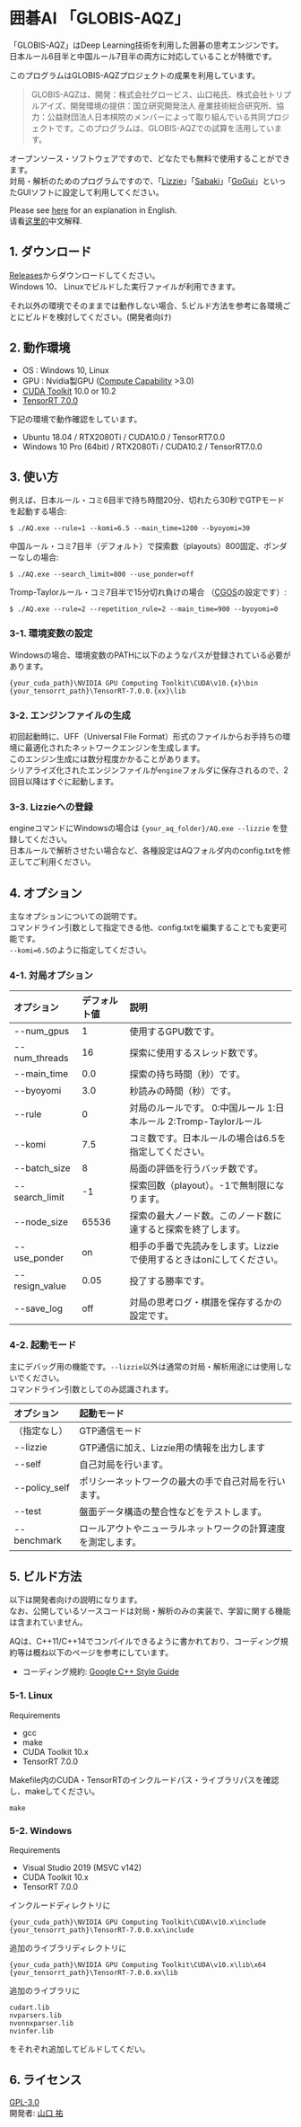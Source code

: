 # 囲碁AI 「GLOBIS-AQZ」

「GLOBIS-AQZ」はDeep Learning技術を利用した囲碁の思考エンジンです。  
日本ルール6目半と中国ルール7目半の両方に対応していることが特徴です。  

このプログラムはGLOBIS-AQZプロジェクトの成果を利用しています。  

> GLOBIS-AQZは、開発：株式会社グロービス、山口祐氏、株式会社トリプルアイズ、開発環境の提供：国立研究開発法人 産業技術総合研究所、協力：公益財団法人日本棋院のメンバーによって取り組んでいる共同プロジェクトです。このプログラムは、GLOBIS-AQZでの試算を活用しています。

オープンソース・ソフトウェアですので、どなたでも無料で使用することができます。  
対局・解析のためのプログラムですので、「[Lizzie](https://github.com/featurecat/lizzie)」「[Sabaki](https://github.com/SabakiHQ/Sabaki)」「[GoGui](https://sourceforge.net/projects/gogui/)」といったGUIソフトに設定して利用してください。  

Please see [here](https://github.com/ymgaq/AQ/blob/master/README.md) for an explanation in English.  
请看[这里的](https://github.com/ymgaq/AQ/blob/master/README_CN.md)中文解释.  

## 1. ダウンロード
[Releases](https://github.com/ymgaq/AQ/releases)からダウンロードしてください。  
Windows 10、 Linuxでビルドした実行ファイルが利用できます。  

それ以外の環境でそのままでは動作しない場合、5.ビルド方法を参考に各環境ごとにビルドを検討してください。(開発者向け)  

## 2. 動作環境
+ OS  : Windows 10, Linux
+ GPU : Nvidia製GPU ([Compute Capability](https://developer.nvidia.com/cuda-gpus) >3.0)
+ [CUDA Toolkit](https://developer.nvidia.com/cuda-toolkit) 10.0 or 10.2
+ [TensorRT 7.0.0](https://docs.nvidia.com/deeplearning/sdk/tensorrt-archived/tensorrt-700/tensorrt-install-guide/index.html)

下記の環境で動作確認をしています。  
+ Ubuntu 18.04 / RTX2080Ti / CUDA10.0 / TensorRT7.0.0
+ Windows 10 Pro (64bit) / RTX2080Ti / CUDA10.2 / TensorRT7.0.0

## 3. 使い方
例えば、日本ルール・コミ6目半で持ち時間20分、切れたら30秒でGTPモードを起動する場合:  
```
$ ./AQ.exe --rule=1 --komi=6.5 --main_time=1200 --byoyomi=30
```
中国ルール・コミ7目半（デフォルト）で探索数（playouts）800固定、ポンダーなしの場合:  
```
$ ./AQ.exe --search_limit=800 --use_ponder=off
```
Tromp-Taylorルール・コミ7目半で15分切れ負けの場合 （[CGOS](http://www.yss-aya.com/cgos/)の設定です）:  
```
$ ./AQ.exe --rule=2 --repetition_rule=2 --main_time=900 --byoyomi=0
```

### 3-1. 環境変数の設定
Windowsの場合、環境変数のPATHに以下のようなパスが登録されている必要があります。  
```
{your_cuda_path}\NVIDIA GPU Computing Toolkit\CUDA\v10.{x}\bin
{your_tensorrt_path}\TensorRT-7.0.0.{xx}\lib
```

### 3-2. エンジンファイルの生成
初回起動時に、UFF（Universal File Format）形式のファイルからお手持ちの環境に最適化されたネットワークエンジンを生成します。  
このエンジン生成には数分程度かかることがあります。  
シリアライズ化されたエンジンファイルが`engine`フォルダに保存されるので、2回目以降はすぐに起動します。  

### 3-3. Lizzieへの登録
engineコマンドにWindowsの場合は `{your_aq_folder}/AQ.exe --lizzie` を登録してください。  
日本ルールで解析させたい場合など、各種設定はAQフォルダ内のconfig.txtを修正してご利用ください。  

## 4. オプション
主なオプションについての説明です。  
コマンドライン引数として指定できる他、config.txtを編集することでも変更可能です。  
`--komi=6.5`のように指定してください。  

### 4-1. 対局オプション
| オプション | デフォルト値 | 説明 |
| :--- | :--- | :--- |
| --num_gpus | 1 | 使用するGPU数です。 |
| --num_threads | 16 | 探索に使用するスレッド数です。 |
| --main_time | 0.0 | 探索の持ち時間（秒）です。 |
| --byoyomi | 3.0 | 秒読みの時間（秒）です。 |
| --rule | 0 | 対局のルールです。 0:中国ルール 1:日本ルール 2:Tromp-Taylorルール |
| --komi | 7.5 | コミ数です。日本ルールの場合は6.5を指定してください。 |
| --batch_size | 8 | 局面の評価を行うバッチ数です。 |
| --search_limit | -1 | 探索回数（playout）。-1で無制限になります。 |
| --node_size | 65536 | 探索の最大ノード数。このノード数に達すると探索を終了します。 |
| --use_ponder | on | 相手の手番で先読みをします。Lizzieで使用するときはonにしてください。 |
| --resign_value | 0.05 | 投了する勝率です。 |
| --save_log | off | 対局の思考ログ・棋譜を保存するかの設定です。 |

### 4-2. 起動モード
主にデバッグ用の機能です。`--lizzie`以外は通常の対局・解析用途には使用しないでください。  
コマンドライン引数としてのみ認識されます。  

| オプション | 起動モード |
| :--- | :--- |
| （指定なし） | GTP通信モード |
| --lizzie | GTP通信に加え、Lizzie用の情報を出力します |
| --self | 自己対局を行います。 |
| --policy_self | ポリシーネットワークの最大の手で自己対局を行います。 |
| --test | 盤面データ構造の整合性などをテストします。 |
| --benchmark | ロールアウトやニューラルネットワークの計算速度を測定します。 |

## 5. ビルド方法
以下は開発者向けの説明になります。  
なお、公開しているソースコードは対局・解析のみの実装で、学習に関する機能は含まれていません。  

AQは、C++11/C++14でコンパイルできるように書かれており、コーディング規約等は概ね以下のページを参考にしています。  
+ コーディング規約: [Google C++ Style Guide](https://google.github.io/styleguide/cppguide.html)

### 5-1. Linux
Requirements
+ gcc
+ make
+ CUDA Toolkit 10.x
+ TensorRT 7.0.0

Makefile内のCUDA・TensorRTのインクルードパス・ライブラリパスを確認し、makeしてください。

```
make
```

### 5-2. Windows
Requirements
+ Visual Studio 2019 (MSVC v142)
+ CUDA Toolkit 10.x
+ TensorRT 7.0.0

インクルードディレクトリに
```
{your_cuda_path}\NVIDIA GPU Computing Toolkit\CUDA\v10.x\include
{your_tensorrt_path}\TensorRT-7.0.0.xx\include
```

追加のライブラリディレクトリに
```
{your_cuda_path}\NVIDIA GPU Computing Toolkit\CUDA\v10.x\lib\x64
{your_tensorrt_path}\TensorRT-7.0.0.xx\lib
```

追加のライブラリに
```
cudart.lib
nvparsers.lib
nvonnxparser.lib
nvinfer.lib
```

をそれぞれ追加してビルドしてくだい。

## 6. ライセンス
[GPL-3.0](https://github.com/ymgaq/AQ/blob/master/LICENSE.txt)  
開発者: [山口 祐](https://twitter.com/ymg_aq)  
